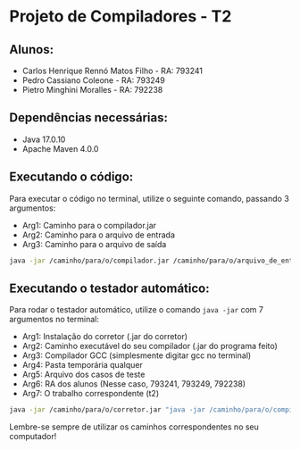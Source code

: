 # Projeto de Compiladores - T2

## Alunos:
- Carlos Henrique Rennó Matos Filho - RA: 793241
- Pedro Cassiano Coleone - RA: 793249
- Pietro Minghini Moralles - RA: 792238

## Dependências necessárias:
- Java 17.0.10
- Apache Maven 4.0.0

## Executando o código:

Para executar o código no terminal, utilize o seguinte comando, passando 3 argumentos:
- Arg1: Caminho para o compilador.jar
- Arg2: Caminho para o arquivo de entrada
- Arg3: Caminho para o arquivo de saída

```bash
java -jar /caminho/para/o/compilador.jar /caminho/para/o/arquivo_de_entrada /caminho/para/o/arquivo_de_saida
```

## Executando o testador automático:

Para rodar o testador automático, utilize o comando `java -jar` com 7 argumentos no terminal:
- Arg1: Instalação do corretor (.jar do corretor)
- Arg2: Caminho executável do seu compilador (.jar do programa feito)
- Arg3: Compilador GCC (simplesmente digitar gcc no terminal)
- Arg4: Pasta temporária qualquer
- Arg5: Arquivo dos casos de teste
- Arg6: RA dos alunos (Nesse caso, 793241, 793249, 792238)
- Arg7: O trabalho correspondente (t2)

```bash
java -jar /caminho/para/o/corretor.jar "java -jar /caminho/para/o/compilador.jar" gcc /caminho/para/a/pasta_temporaria /caminho/para/o/arquivo_de_testes "793241, 793249, 792238" t2
```

Lembre-se sempre de utilizar os caminhos correspondentes no seu computador!
